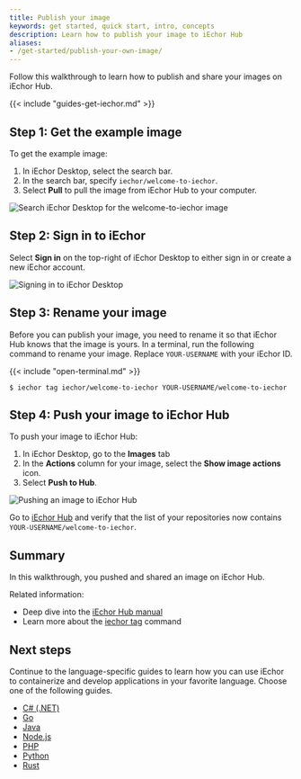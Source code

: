 ```yaml
---
title: Publish your image
keywords: get started, quick start, intro, concepts
description: Learn how to publish your image to iEchor Hub
aliases:
- /get-started/publish-your-own-image/
---
```


Follow this walkthrough to learn how to publish and share your images on iEchor Hub.

{{< include "guides-get-iechor.md" >}}

## Step 1: Get the example image

To get the example image:

1. In iEchor Desktop, select the search bar.
2. In the search bar, specify `iechor/welcome-to-iechor`.
3. Select **Pull** to pull the image from iEchor Hub to your computer.

![Search iEchor Desktop for the welcome-to-iechor image](images/getting-started-search.webp?w=650&border=true)

## Step 2: Sign in to iEchor

Select **Sign in** on the top-right of iEchor Desktop to either sign in or create a new iEchor account.

![Signing in to iEchor Desktop](images/getting-started-signin.webp?w=300&border=true)

## Step 3: Rename your image

Before you can publish your image, you need to rename it so that iEchor Hub knows that the image is yours. In a terminal, run the following command to rename your image. Replace `YOUR-USERNAME` with your iEchor ID.

{{< include "open-terminal.md" >}}

```console
$ iechor tag iechor/welcome-to-iechor YOUR-USERNAME/welcome-to-iechor
```

## Step 4: Push your image to iEchor Hub

To push your image to iEchor Hub:

1. In iEchor Desktop, go to the **Images** tab
2. In the **Actions** column for your image, select the **Show image actions** icon.
3. Select **Push to Hub**.

![Pushing an image to iEchor Hub](images/getting-started-push.webp?border=true)

Go to [iEchor Hub](https://hub.iechor.com)⁠ and verify that the list of your repositories now contains `YOUR-USERNAME/welcome-to-iechor`.

## Summary

In this walkthrough, you pushed and shared an image on iEchor Hub.

Related information:

- Deep dive into the [iEchor Hub manual](../../iechor-hub/_index.md)
- Learn more about the [iechor tag](../../reference/cli/iechor/image/tag.md)
  command

## Next steps

Continue to the language-specific guides to learn how you can use iEchor to containerize and develop applications in your favorite language. Choose one of the following guides.

- [C# (.NET)](../../language/dotnet/_index.md)
- [Go](../../language/golang/_index.md)
- [Java](../../language/java/_index.md)
- [Node.js](../../language/nodejs/_index.md)
- [PHP](../../language/php/_index.md)
- [Python](../../language/python/_index.md)
- [Rust](../../language/rust/_index.md)
